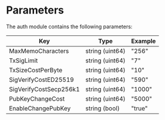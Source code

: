 <!--
order: 7
-->

# Parameters

The auth module contains the following parameters:

| Key                    | Type            | Example |
|------------------------|-----------------|---------|
| MaxMemoCharacters      | string (uint64) | "256"   |
| TxSigLimit             | string (uint64) | "7"     |
| TxSizeCostPerByte      | string (uint64) | "10"    |
| SigVerifyCostED25519   | string (uint64) | "590"   |
| SigVerifyCostSecp256k1 | string (uint64) | "1000"  |
| PubKeyChangeCost       | string (uint64) | "5000"  |
| EnableChangePubKey     | string (bool)   | "true"  |